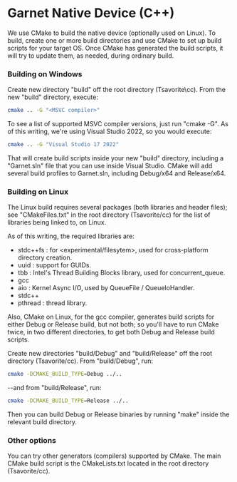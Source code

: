 # Garnet Native Device (C++)

We use CMake to build the native device (optionally used on Linux). To build, create
one or more build directories and use CMake to set up build scripts for your target OS. 
Once CMake has generated the build scripts, it will try to update them, as needed, during 
ordinary build.

### Building on Windows

Create new directory "build" off the root directory (Tsavorite\cc). From the new
"build" directory, execute:

```sh
cmake .. -G "<MSVC compiler>"
```

To see a list of supported MSVC compiler versions, just run "cmake -G". As of
this writing, we're using Visual Studio 2022, so you would execute:

```sh
cmake .. -G "Visual Studio 17 2022"
```

That will create build scripts inside your new "build" directory, including
a "Garnet.sln" file that you can use inside Visual Studio. CMake will add several
build profiles to Garnet.sln, including Debug/x64 and Release/x64.

### Building on Linux

The Linux build requires several packages (both libraries and header files);
see "CMakeFiles.txt" in the root directory (Tsavorite/cc) for the list of libraries
being linked to, on Linux.

As of this writing, the required libraries are:

- stdc++fs : for <experimental/filesytem>, used for cross-platform directory
             creation.
- uuid : support for GUIDs.
- tbb : Intel's Thread Building Blocks library, used for concurrent_queue.
- gcc
- aio : Kernel Async I/O, used by QueueFile / QueueIoHandler.
- stdc++
- pthread : thread library.

Also, CMake on Linux, for the gcc compiler, generates build scripts for either
Debug or Release build, but not both; so you'll have to run CMake twice, in two
different directories, to get both Debug and Release build scripts.

Create new directories "build/Debug" and "build/Release" off the root directory
(Tsavorite/cc). From "build/Debug", run:

```sh
cmake -DCMAKE_BUILD_TYPE=Debug ../..
```

--and from "build/Release", run:

```sh
cmake -DCMAKE_BUILD_TYPE=Release ../..
```

Then you can build Debug or Release binaries by running "make" inside the
relevant build directory.

### Other options

You can try other generators (compilers) supported by CMake. The main CMake
build script is the CMakeLists.txt located in the root directory (Tsavorite/cc).

